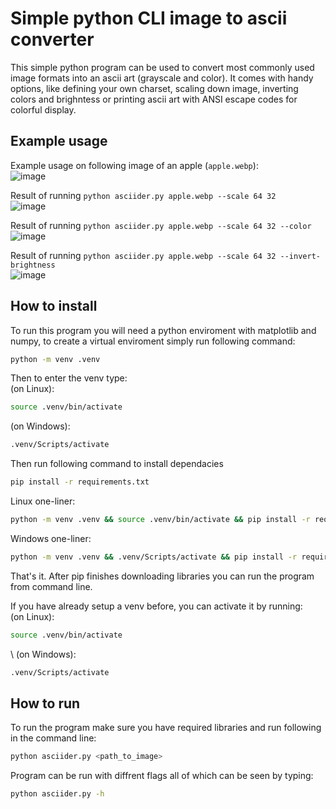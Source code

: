 # Simple python CLI image to ascii converter
This simple python program can be used to convert most commonly used image formats into an ascii art (grayscale and color). It comes with handy options, like defining your own charset, scaling down image, inverting colors and brighntess or printing ascii art with ANSI escape codes for colorful display.

## Example usage
Example usage on following image of an apple (`apple.webp`):  
![image](https://github.com/user-attachments/assets/3c7cb0f6-1aee-43ce-a843-97c5eb96c4ba)  
  
Result of running `python asciider.py apple.webp --scale 64 32`  
![image](https://github.com/user-attachments/assets/c303d309-aa35-4663-9cca-a4837f42a29a)  
  
Result of running `python asciider.py apple.webp --scale 64 32 --color`  
![image](https://github.com/user-attachments/assets/88d56c08-9bb7-4dbc-9e07-9e0cb5116a82)  
  
Result of running `python asciider.py apple.webp --scale 64 32 --invert-brightness`  
![image](https://github.com/user-attachments/assets/c2a60a5b-df57-4193-9992-83d2af00571f)

  
## How to install
To run this program you will need a python enviroment with matplotlib and numpy, to create a virtual enviroment simply run following command:
``` bash
python -m venv .venv
```
Then to enter the venv type:  
(on Linux):
``` bash
source .venv/bin/activate
```
(on Windows):
``` bash
.venv/Scripts/activate
```

Then run following command to install dependacies
``` bash
pip install -r requirements.txt
```
  
Linux one-liner:
``` bash
python -m venv .venv && source .venv/bin/activate && pip install -r requirements.txt
```
Windows one-liner:
``` bash
python -m venv .venv && .venv/Scripts/activate && pip install -r requirements.txt
```
That's it. After pip finishes downloading libraries you can run the program from command line.  
  
If you have already setup a venv before, you can activate it by running:  
(on Linux):
``` bash
source .venv/bin/activate
```
\ 
(on Windows):
``` bash
.venv/Scripts/activate
```

## How to run
To run the program make sure you have required libraries and run following in the command line:
``` bash
python asciider.py <path_to_image>
```

Program can be run with diffrent flags all of which can be seen by typing:
``` bash
python asciider.py -h
```
